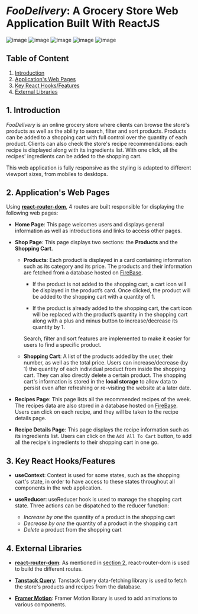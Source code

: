# _FooDelivery_: A Grocery Store Web Application Built With ReactJS

![image](https://img.shields.io/badge/React-20232A?style=for-the-badge&logo=react&logoColor=61DAFB)
![image](https://img.shields.io/badge/React_Router-CA4245?style=for-the-badge&logo=react-router&logoColor=white)
![image](https://img.shields.io/badge/React_Query-FF4154?style=for-the-badge&logo=React_Query&logoColor=white)
![image](https://img.shields.io/badge/Framer-black?style=for-the-badge&logo=framer&logoColor=blue)
![image](https://img.shields.io/badge/CSS3-1572B6?style=for-the-badge&logo=css3&logoColor=white)

## Table of Content

1. [Introduction](#1-introduction)
1. [Application's Web Pages](#2-applications-web-pages)
1. [Key React Hooks/Features](#3-key-react-hooksfeatures)
1. [External Libraries](#4-external-libraries)

## 1. Introduction

_FooDelivery_ is an online grocery store where clients can browse the store's products as well as the ability to search, filter and sort products. Products can be added to a shopping cart with full control over the quantity of each product. Clients can also check the store's recipe recommendations: each recipe is displayed along with its ingredients list. With one click, all the recipes' ingredients can be added to the shopping cart.

This web application is fully responsive as the styling is adapted to different viewport sizes, from mobiles to desktops.

## 2. Application's Web Pages

Using [**react-router-dom**](https://reactrouter.com/en/main), 4 routes are built responsible for displaying the following web pages:

- **Home Page**: This page welcomes users and displays general information as well as introductions and links to access other pages.

- **Shop Page**: This page displays two sections: the **Products** and the **Shopping Cart**.

  - **Products**: Each product is displayed in a card containing information such as its category and its price. The products and their information are fetched from a database hosted on [FireBase](https://firebase.google.com/).

    - If the product is not added to the shopping cart, a cart icon will be displayed in the product’s card. Once clicked, the product will be added to the shopping cart with a quantity of 1.

    - If the product is already added to the shopping cart, the cart icon will be replaced with the product’s quantity in the shopping cart along with a plus and minus button to increase/decrease its quantity by 1.

    Search, filter and sort features are implemented to make it easier for users to find a specific product.

  - **Shopping Cart**: A list of the products added by the user, their number, as well as the total price. Users can increase/decrease (by 1) the quantity of each individual product from inside the shopping cart. They can also directly delete a certain product. The shopping cart's information is stored in the **local storage** to allow data to persist even after refreshing or re-visiting the website at a later date.

- **Recipes Page**: This page lists all the recommended recipes of the week. The recipes data are also stored in a database hosted on [FireBase](https://firebase.google.com/). Users can click on each recipe, and they will be taken to the recipe details page.

- **Recipe Details Page**: This page displays the recipe information such as its ingredients list. Users can click on the `Add All To Cart` button, to add all the recipe's ingredients to their shopping cart in one go.

## 3. Key React Hooks/Features

- **useContext**: Context is used for some states, such as the shopping cart's state, in order to have access to these states throughout all components in the web application.

- **useReducer**: useReducer hook is used to manage the shopping cart state. Three actions can be dispatched to the reducer function:

  - _Increase by one_ the quantity of a product in the shopping cart
  - _Decrease by one_ the quantity of a product in the shopping cart
  - _Delete_ a product from the shopping cart

## 4. External Libraries

- [**react-router-dom**](https://reactrouter.com/en/main): As mentioned in [section 2](#2-applications-web-pages), react-router-dom is used to build the different routes.

- [**Tanstack Query**](https://tanstack.com/): Tanstack Query data-fetching library is used to fetch the store's products and recipes from the database.

- [**Framer Motion**](https://www.framer.com/motion/): Framer Motion library is used to add animations to various components.
